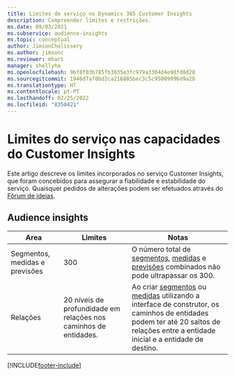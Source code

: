 ```yaml
---
title: Limites de serviço no Dynamics 365 Customer Insights
description: Compreender limites e restrições.
ms.date: 09/03/2021
ms.subservice: audience-insights
ms.topic: conceptual
author: JimsonChalissery
ms.author: jimsonc
ms.reviewer: mhart
manager: shellyha
ms.openlocfilehash: 9bf8f03b785fb3035e3fc979a3304d4e98fd8d28
ms.sourcegitcommit: 1946d7af0bd2ca216885bec3c5c95009996d9a28
ms.translationtype: HT
ms.contentlocale: pt-PT
ms.lasthandoff: 02/25/2022
ms.locfileid: "8350421"
---
```

# <a name="service-limits-in-customer-insights-capabilities"></a>Limites do serviço nas capacidades do Customer Insights

Este artigo descreve os limites incorporados no serviço Customer Insights, que foram concebidos para assegurar a fiabilidade e estabilidade do serviço. Quaisquer pedidos de alterações podem ser efetuados através do [Fórum de ideias](https://go.microsoft.com/fwlink/?linkid=2074172). 

## <a name="audience-insights"></a>Audience insights

| Area  | Limites  | Notas |
|-------------|---------------------------------------------------------------------|---------------------------------------------------------------------|
| Segmentos, medidas e previsões | 300  | O número total de [segmentos](audience-insights/segments.md), [medidas](audience-insights/measures.md) e [previsões](audience-insights/predictions.md) combinados não pode ultrapassar os 300.  |
| Relações | 20 níveis de profundidade em relações nos caminhos de entidades. | Ao criar [segmentos](audience-insights/segments.md) ou [medidas](audience-insights/measures.md) utilizando a interface de construtor, os caminhos de entidades podem ter até 20 saltos de relações entre a entidade inicial e a entidade de destino.  |

<!--
## Engagement insights

### Workspace and event quotas

Engagement insights is a highly scalable application that can support millions of events per second. During public preview, events have a volume threshold. There's also a limit to the number of workspaces in an organization.

### Engagement insights limits

- Maximum event volume per workspace  = 100 events per second

- Maximum number of workspaces per organization = 100

When events exceed the threshold, it can lead to loss of data in reports based on those events. You can [contact support](https://go.microsoft.com/fwlink/?linkid=2145734) to request a volume increase before you exceed limits. We'll work with you to determine your need for a volume increase and support your request.
-->

[!INCLUDE[footer-include](includes/footer-banner.md)]
